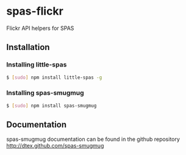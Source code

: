 # spas-flickr
Flickr API helpers for SPAS

## Installation

### Installing little-spas
``` bash
$ [sudo] npm install little-spas -g
```

### Installing spas-smugmug
``` bash
$ [sudo] npm install spas-smugmug
```

## Documentation 
spas-smugmug documentation can be found in the github repository http://dtex.github.com/spas-smugmug
